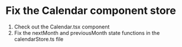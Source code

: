 # Fix the Calendar component store
1. Check out the Calendar.tsx component
2. Fix the nextMonth and previousMonth state functions in the calendarStore.ts file